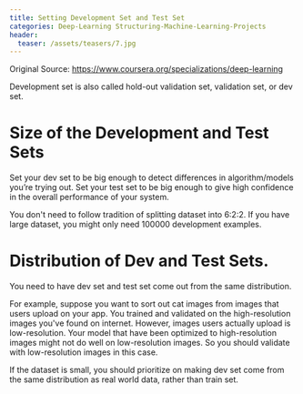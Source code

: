 ```yaml
---
title: Setting Development Set and Test Set
categories: Deep-Learning Structuring-Machine-Learning-Projects
header:
  teaser: /assets/teasers/7.jpg
---
```




Original Source: https://www.coursera.org/specializations/deep-learning



Development set is also called hold-out validation set, validation set, or dev set.

# Size of the Development and Test Sets

Set your dev set to be big enough to detect differences in algorithm/models you’re trying out.
Set your test set to be big enough to give high confidence in the overall performance of your system.

You don't need to follow tradition of splitting dataset into 6:2:2. If you have large dataset, you might only need 100000 development examples.

# Distribution of Dev and Test Sets.

You need to have dev set and test set come out from the same distribution.

For example, suppose you want to sort out cat images from images that users upload on your app. You trained and validated on the high-resolution images you've found on internet. However, images users actually upload is low-resolution. Your model that have been optimized to high-resolution images might not do well on low-resolution images. So you should validate with low-resolution images in this case.

If the dataset is small, you should prioritize on making dev set come from the same distribution as real world data, rather than train set.
